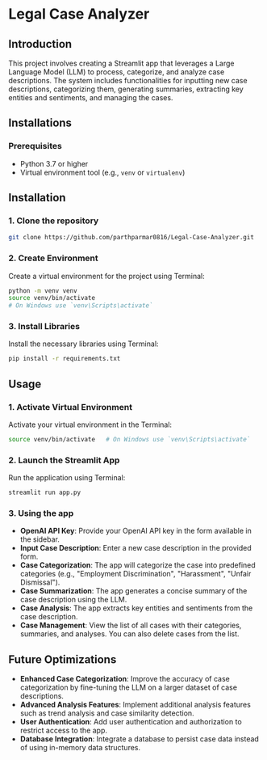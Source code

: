 # Legal Case Analyzer

## Introduction
This project involves creating a Streamlit app that leverages a Large Language Model (LLM) to process, categorize, and analyze case descriptions. The system includes functionalities for inputting new case descriptions, categorizing them, generating summaries, extracting key entities and sentiments, and managing the cases.

## Installations

### Prerequisites
- Python 3.7 or higher
- Virtual environment tool (e.g., `venv` or `virtualenv`)

## Installation

### 1. Clone the repository
   ```bash
   git clone https://github.com/parthparmar0816/Legal-Case-Analyzer.git
   ```
### 2. Create Environment
Create a virtual environment for the project using Terminal:
```bash
python -m venv venv
source venv/bin/activate   
# On Windows use `venv\Scripts\activate`
```

### 3. Install Libraries
Install the necessary libraries using Terminal:
```bash
pip install -r requirements.txt
```

## Usage

### 1. Activate Virtual Environment
Activate your virtual environment in the Terminal:
```bash
source venv/bin/activate   # On Windows use `venv\Scripts\activate`
```
### 2. Launch the Streamlit App
Run the application using Terminal:
```bash
streamlit run app.py
```

### 3. Using the app
- **OpenAI API Key**: Provide your OpenAI API key in the form available in the sidebar.
- **Input Case Description**: Enter a new case description in the provided form.
- **Case Categorization**: The app will categorize the case into predefined categories (e.g., "Employment Discrimination", "Harassment", "Unfair Dismissal").
- **Case Summarization**: The app generates a concise summary of the case description using the LLM.
- **Case Analysis**: The app extracts key entities and sentiments from the case description.
- **Case Management**: View the list of all cases with their categories, summaries, and analyses. You can also delete cases from the list.

## Future Optimizations
- **Enhanced Case Categorization**: Improve the accuracy of case categorization by fine-tuning the LLM on a larger dataset of case descriptions.
- **Advanced Analysis Features**: Implement additional analysis features such as trend analysis and case similarity detection.
- **User Authentication**: Add user authentication and authorization to restrict access to the app.
- **Database Integration**: Integrate a database to persist case data instead of using in-memory data structures.

   

